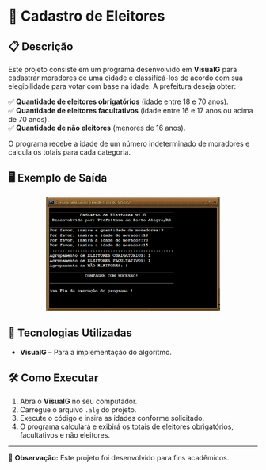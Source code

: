 # 📌 Cadastro de Eleitores

## 📋 Descrição

Este projeto consiste em um programa desenvolvido em **VisualG** para cadastrar moradores de uma cidade e classificá-los de acordo com sua elegibilidade para votar com base na idade. A prefeitura deseja obter:

✅ **Quantidade de eleitores obrigatórios** (idade entre 18 e 70 anos).  
✅ **Quantidade de eleitores facultativos** (idade entre 16 e 17 anos ou acima de 70 anos).  
✅ **Quantidade de não eleitores** (menores de 16 anos).  

O programa recebe a idade de um número indeterminado de moradores e calcula os totais para cada categoria.

## 🖥️ Exemplo de Saída

<p align="center">
  <img src="SAIDA.png" alt="Saída do programa" width="70%">
</p>

## 🚀 Tecnologias Utilizadas

- **VisualG** – Para a implementação do algoritmo.

## 🛠️ Como Executar

1. Abra o **VisualG** no seu computador.
2. Carregue o arquivo `.alg` do projeto.
3. Execute o código e insira as idades conforme solicitado.
4. O programa calculará e exibirá os totais de eleitores obrigatórios, facultativos e não eleitores.

---

📌 **Observação:** Este projeto foi desenvolvido para fins acadêmicos.

